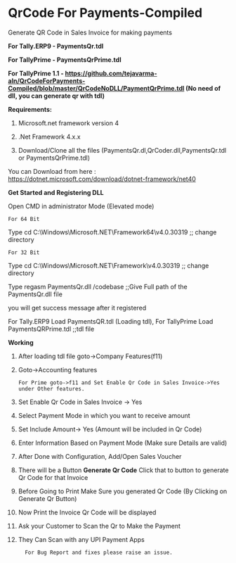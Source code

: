 # QrCode For Payments-Compiled
Generate QR Code in Sales Invoice for making payments

**For Tally.ERP9 - PaymentsQr.tdl**

**For TallyPrime - PaymentsQrPrime.tdl**

**For TallyPrime 1.1 - https://github.com/tejavarma-aln/QrCodeForPayments-Compiled/blob/master/QrCodeNoDLL/PaymentQrPrime.tdl (No need of dll, you can generate qr with tdl)**


**Requirements:**

1) Microsoft.net framework version 4

2) .Net Framework 4.x.x

3) Download/Clone all the files (PaymentsQr.dl,QrCoder.dll,PaymentsQr.tdl or PaymentsQrPrime.tdl)

You can Download from here : https://dotnet.microsoft.com/download/dotnet-framework/net40

**Get Started and Registering DLL**

Open CMD in administrator Mode (Elevated mode)

    For 64 Bit
Type cd C:\Windows\Microsoft.NET\Framework64\v4.0.30319 ;; change directory

    For 32 Bit
Type cd C:\Windows\Microsoft.NET\Framework\v4.0.30319 ;; change directory

Type regasm PaymentsQr.dll /codebase ;;Give Full path of the PaymentsQr.dll file

you will get success message after it registered

For Tally.ERP9 Load PaymentsQR.tdl (Loading tdl), For TallyPrime Load PaymentsQRPrime.tdl ;;tdl file 

**Working**
1) After loading tdl file  goto->Company Features(f11)

2) Goto->Accounting features

       For Prime goto->f11 and Set Enable Qr Code in Sales Invoice->Yes under Other features.

3) Set Enable Qr Code in Sales Invoice -> Yes

4) Select Payment Mode in which you want to receive amount

5) Set Include Amount-> Yes (Amount will be included in Qr Code)

6) Enter Information Based on Payment Mode (Make sure Details are valid)

7) After Done with Configuration, Add/Open Sales Voucher

8) There will be a Button **Generate Qr Code** Click that to button to generate Qr Code for that Invoice

9) Before Going to Print Make Sure you generated Qr Code (By Clicking on Generate Qr Button)

10) Now Print the Invoice Qr Code will be displayed 

11) Ask your Customer to Scan the Qr to Make the Payment

12) They Can Scan with any UPI Payment Apps


          For Bug Report and fixes please raise an issue.


